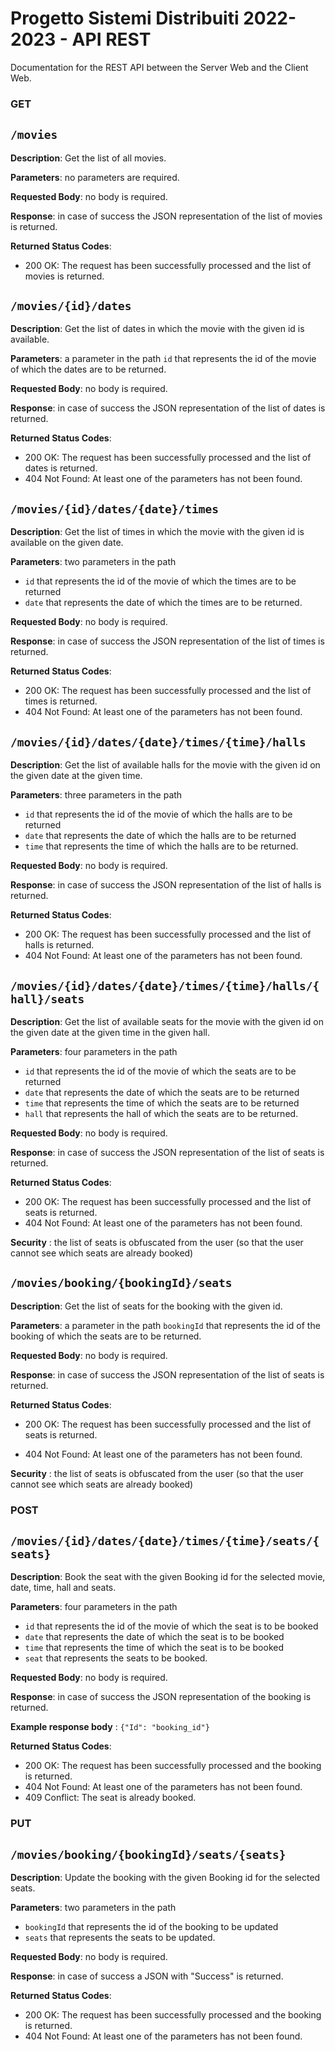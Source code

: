 # Progetto Sistemi Distribuiti 2022-2023 - API REST

Documentation for the REST API between the Server Web and the Client Web.

### GET 

## `/movies`

**Description**: Get the list of all movies.

**Parameters**: no parameters are required.

**Requested Body**: no body is required.

**Response**:  in case of success the JSON representation of the list of movies is returned.

**Returned Status Codes**:

* 200 OK: The request has been successfully processed and the list of movies is returned.

## `/movies/{id}/dates`

**Description**: Get the list of dates in which the movie with the given id is available.

**Parameters**: a parameter in the path `id` that represents the id of the movie of which the dates are to be returned.

**Requested Body**: no body is required.

**Response**: in case of success the JSON representation of the list of dates is returned.

**Returned Status Codes**:

* 200 OK: The request has been successfully processed and the list of dates is returned.
* 404 Not Found: At least one of the parameters has not been found.

## `/movies/{id}/dates/{date}/times`

**Description**: Get the list of times in which the movie with the given id is available on the given date.

**Parameters**: two parameters in the path 
* `id` that represents the id of the movie of which the times are to be returned
* `date` that represents the date of which the times are to be returned.

**Requested Body**: no body is required.

**Response**: in case of success the JSON representation of the list of times is returned.

**Returned Status Codes**:

* 200 OK: The request has been successfully processed and the list of times is returned.
* 404 Not Found: At least one of the parameters has not been found.

## `/movies/{id}/dates/{date}/times/{time}/halls`

**Description**: Get the list of available halls for the movie with the given id on the given date at the given time.

**Parameters**: three parameters in the path 
* `id` that represents the id of the movie of which the halls are to be returned
* `date` that represents the date of which the halls are to be returned 
* `time` that represents the time of which the halls are to be returned.

**Requested Body**: no body is required. 

**Response**: in case of success the JSON representation of the list of halls is returned.

**Returned Status Codes**:

* 200 OK: The request has been successfully processed and the list of halls is returned.
* 404 Not Found: At least one of the parameters has not been found.

## `/movies/{id}/dates/{date}/times/{time}/halls/{hall}/seats`

**Description**: Get the list of available seats for the movie with the given id on the given date at the given time in the given hall.

**Parameters**: four parameters in the path
* `id` that represents the id of the movie of which the seats are to be returned
* `date` that represents the date of which the seats are to be returned
* `time` that represents the time of which the seats are to be returned
* `hall` that represents the hall of which the seats are to be returned.

**Requested Body**: no body is required.

**Response**: in case of success the JSON representation of the list of seats is returned.

**Returned Status Codes**:

* 200 OK: The request has been successfully processed and the list of seats is returned.
* 404 Not Found: At least one of the parameters has not been found.
  
**Security** : the list of seats is obfuscated from the user (so that the user cannot see which seats are already booked)

## `/movies/booking/{bookingId}/seats`

**Description**: Get the list of seats for the booking with the given id.

**Parameters**: a parameter in the path `bookingId` that represents the id of the booking of which the seats are to be returned.

**Requested Body**: no body is required.

**Response**: in case of success the JSON representation of the list of seats is returned.

**Returned Status Codes**:

* 200 OK: The request has been successfully processed and the list of seats is returned.

* 404 Not Found: At least one of the parameters has not been found.

**Security** : the list of seats is obfuscated from the user (so that the user cannot see which seats are already booked)

### POST

## `/movies/{id}/dates/{date}/times/{time}/seats/{seats}`

**Description**: Book the seat with the given Booking id for the selected movie, date, time, hall and seats.

**Parameters**: four parameters in the path 
* `id` that represents the id of the movie of which the seat is to be booked
* `date` that represents the date of which the seat is to be booked 
* `time` that represents the time of which the seat is to be booked 
* `seat` that represents the seats to be booked.

**Requested Body**: no body is required.

**Response**: in case of success the JSON representation of the booking is returned.

**Example response body** :
```{"Id": "booking_id"}```

**Returned Status Codes**:

* 200 OK: The request has been successfully processed and the booking is returned.
* 404 Not Found: At least one of the parameters has not been found.
* 409 Conflict: The seat is already booked.

### PUT 

## `/movies/booking/{bookingId}/seats/{seats}`

**Description**: Update the booking with the given Booking id for the selected seats.

**Parameters**: two parameters in the path
* `bookingId` that represents the id of the booking to be updated
* `seats` that represents the seats to be updated.

**Requested Body**: no body is required.

**Response**: in case of success a JSON with "Success" is returned.

**Returned Status Codes**:

* 200 OK: The request has been successfully processed and the booking is returned.
* 404 Not Found: At least one of the parameters has not been found.



